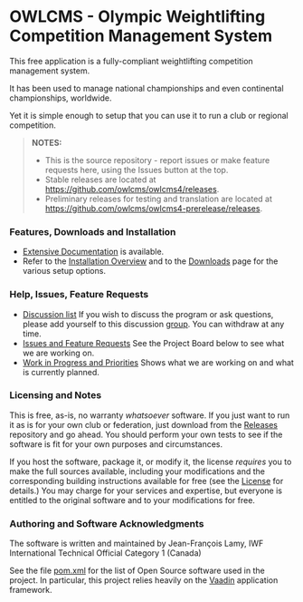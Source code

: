 # OWLCMS - Olympic Weightlifting Competition Management System 

This free application is a fully-compliant weightlifting competition management system. 

It has been used to manage national championships and even continental championships, worldwide.

Yet it is simple enough to setup that you can use it to run a club or regional competition.

> **NOTES:**
>   - This is the source repository - report issues or make feature requests here, using the Issues button at the top.
>   - Stable releases are located at https://github.com/owlcms/owlcms4/releases.
>   - Preliminary releases for testing and translation are located at https://github.com/owlcms/owlcms4-prerelease/releases.

### Features, Downloads and Installation
- [Extensive Documentation](https://owlcms.github.io/owlcms4-prerelease/#) is available.
- Refer to the [Installation Overview](https://owlcms.github.io/owlcms4-prerelease/#/InstallationOverview) and to the [Downloads](https://owlcms.github.io/owlcms4-prerelease/#/Downloads) page for the various setup options.

### Help, Issues, Feature Requests

- [Discussion list](https://groups.google.com/forum/#!forum/owlcms)  If you wish to discuss the program or ask questions, please add yourself to this discussion [group](https://groups.google.com/forum/#!forum/owlcms).  You can withdraw at any time.
- [Issues and Feature Requests](https://github.com/jflamy/owlcms4/issues)  See the Project Board below to see what we are working on.
- [Work in Progress and Priorities](https://github.com/users/jflamy/projects/2/views/7) Shows what we are working on and what is currently planned.

### Licensing and Notes

This is free, as-is, no warranty *whatsoever* software. If you just want to run it as is for your own club or federation, just download from the [Releases](https://github.com/owlcms/owlcms4/releases) repository and go ahead. You should perform your own tests to see if the software is fit for your own purposes and circumstances.

If you host the software, package it, or modify it, the license *requires* you to make the full sources available, including your modifications and the corresponding building instructions available for free (see the [License](https://github.com/owlcms/owlcms4/blob/master/LICENSE.txt) for details.)  You may charge for your services and expertise, but everyone is entitled to the original software and to your modifications for free.

### Authoring and Software Acknowledgments

The software is written and maintained by Jean-François Lamy, IWF International Technical Official Category 1 (Canada)

See the file [pom.xml](pom.xml) for the list of Open Source software used in the project.  In particular, this project relies heavily on the [Vaadin](https://vaadin.com) application framework.
